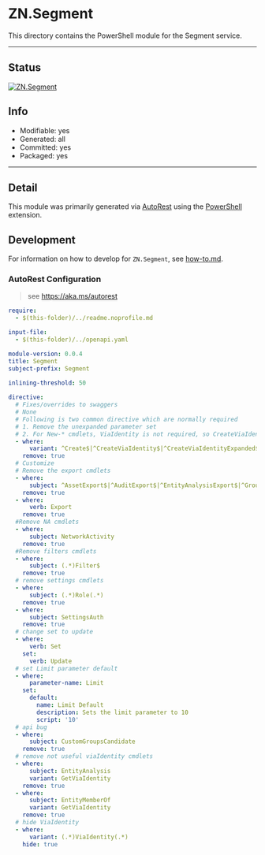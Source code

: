 <!-- region Generated -->
# ZN.Segment
This directory contains the PowerShell module for the Segment service.

---
## Status
[![ZN.Segment](https://img.shields.io/powershellgallery/v/ZN.Segment.svg?style=flat-square&label=ZN.Segment "ZN.Segment")](https://www.powershellgallery.com/packages/ZN.Segment/)

## Info
- Modifiable: yes
- Generated: all
- Committed: yes
- Packaged: yes

---
## Detail
This module was primarily generated via [AutoRest](https://github.com/Azure/autorest) using the [PowerShell](https://github.com/Azure/autorest.powershell) extension.

## Development
For information on how to develop for `ZN.Segment`, see [how-to.md](how-to.md).
<!-- endregion -->

### AutoRest Configuration
> see https://aka.ms/autorest

``` yaml
require:
  - $(this-folder)/../readme.noprofile.md

input-file:
  - $(this-folder)/../openapi.yaml

module-version: 0.0.4
title: Segment
subject-prefix: Segment
  
inlining-threshold: 50

directive:
  # Fixes/overrides to swaggers
  # None
  # Following is two common directive which are normally required
  # 1. Remove the unexpanded parameter set
  # 2. For New-* cmdlets, ViaIdentity is not required, so CreateViaIdentityExpanded is removed as well
  - where:
      variant: ^Create$|^CreateViaIdentity$|^CreateViaIdentityExpanded$|^Update$|^UpdateViaIdentity$
    remove: true
  # Customize
  # Remove the export cmdlets
  - where:
      subject: ^AssetExport$|^AuditExport$|^EntityAnalysisExport$|^GroupsExport$|^InboundAllowRulesExport$|^InboundBlockRulesExport$|^NetworkActivitiesExport$|^OutboundAllowRulesExport$|^OutboundBlockRulesExport$|^UsersExport$
    remove: true
  - where:
      verb: Export
    remove: true
  #Remove NA cmdlets
  - where:
      subject: NetworkActivity
    remove: true
  #Remove filters cmdlets
  - where:
      subject: (.*)Filter$
    remove: true
  # remove settings cmdlets
  - where:
      subject: (.*)Role(.*)
    remove: true
  - where:
      subject: SettingsAuth
    remove: true
  # change set to update
  - where:
      verb: Set
    set:
      verb: Update
  # set Limit parameter default
  - where:
      parameter-name: Limit
    set:
      default:
        name: Limit Default
        description: Sets the limit parameter to 10
        script: '10'
  # api bug
  - where:
      subject: CustomGroupsCandidate
    remove: true
  # remove not useful viaIdentity cmdlets
  - where:
      subject: EntityAnalysis
      variant: GetViaIdentity
    remove: true
  - where:
      subject: EntityMemberOf
      variant: GetViaIdentity
    remove: true
  # hide ViaIdentity
  - where:
      variant: (.*)ViaIdentity(.*)
    hide: true
```
